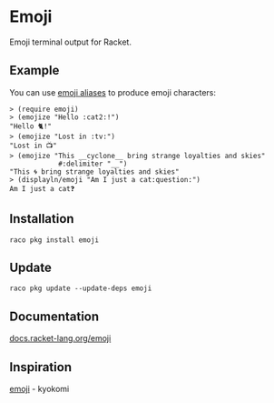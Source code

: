 # Emoji

Emoji terminal output for Racket.

## Example

You can use [emoji aliases](https://www.webfx.com/tools/emoji-cheat-sheet/) to produce emoji characters:

``` racket
> (require emoji)
> (emojize "Hello :cat2:!")
"Hello 🐈!"
> (emojize "Lost in :tv:")
"Lost in 📺"
> (emojize "This __cyclone__ bring strange loyalties and skies"
            #:delimiter "__")
"This 🌀 bring strange loyalties and skies"
> (displayln/emoji "Am I just a cat:question:")
Am I just a cat❓
```

## Installation

```
raco pkg install emoji
```

## Update

```
raco pkg update --update-deps emoji
```

## Documentation

[docs.racket-lang.org/emoji](https://docs.racket-lang.org/emoji)

## Inspiration

[emoji](https://github.com/kyokomi/emoji) - kyokomi